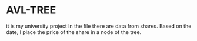 # AVL-TREE
it is my university project
In the file there are data from shares. Based on the date, I place the price of the share in a node of the tree.
